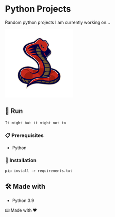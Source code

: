 # Python Projects

Random python projects I am currently working on...

![alt text](https://github.com/mateusbaleta/pythonPOO/blob/main/img/logo.png?raw=true)

## 🚀 Run

 ```
It might but it might not to
 ```
### 📋 Prerequisites

- Python


### 🔧 Installation
```
pip install -r requirements.txt
```

## 🛠️ Made with

- Python 3.9


⌨️ Made with ❤